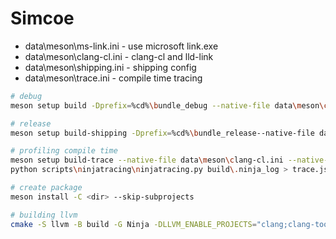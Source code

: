 # Simcoe

* data\meson\ms-link.ini - use microsoft link.exe
* data\meson\clang-cl.ini - clang-cl and lld-link
* data\meson\shipping.ini - shipping config
* data\meson\trace.ini - compile time tracing

```sh
# debug
meson setup build -Dprefix=%cd%\bundle_debug --native-file data\meson\clang-cl.ini --native-file data\meson\devel.ini

# release
meson setup build-shipping -Dprefix=%cd%\bundle_release--native-file data\meson\clang-cl.ini --native-file data\meson\shipping.ini

# profiling compile time
meson setup build-trace --native-file data\meson\clang-cl.ini --native-file data\meson\trace.ini
python scripts\ninjatracing\ninjatracing.py build\.ninja_log > trace.json

# create package
meson install -C <dir> --skip-subprojects
```


```sh
# building llvm
cmake -S llvm -B build -G Ninja -DLLVM_ENABLE_PROJECTS="clang;clang-tools-extra;lld" -DCMAKE_BUILD_TYPE=Release -DLLVM_USE_LINKER="lld-link" -DCMAKE_INSTALL_PREFIX="K:\llvm" -DLLVM_PARALLEL_COMPILE_JOBS=24 -DLLVM_PARALLEL_LINK_JOBS=16 -D CMAKE_C_COMPILER=clang -D CMAKE_CXX_COMPILER=clang++ -DLLVM_HOST_TRIPLE=x86_64
```
